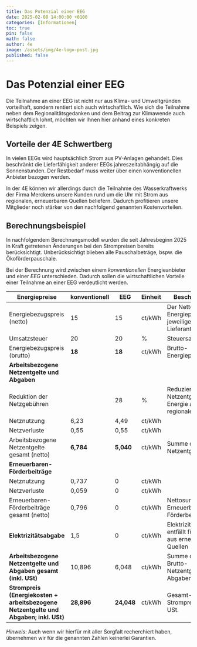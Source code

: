 ```yaml
---
title: Das Potenzial einer EEG
date: 2025-02-08 14:00:00 +0100
categories: [Informationen]
toc: true
pin: false
math: false
author: 4e
image: /assets/img/4e-logo-post.jpg
published: false
---
```


# Das Potenzial einer EEG

Die Teilnahme an einer EEG ist nicht nur aus Klima- und Umweltgründen vorteilhaft, sondern rentiert sich auch wirtschaftlich.
Wie sich die Teilnahme neben dem Regionalitätsgedanken und dem Beitrag zur Klimawende auch wirtschaftlich lohnt, möchten wir
Ihnen hier anhand eines konkreten Beispiels zeigen.

## Vorteile der 4E Schwertberg

In vielen EEGs wird hauptsächlich Strom aus PV-Anlagen gehandelt. Dies beschränkt die Lieferfähigkeit
anderer EEGs jahreszeitabhängig auf die Sonnenstunden. Der Restbedarf muss weiter über einen
konventionellen Anbieter bezogen werden.

In der 4E können wir allerdings durch die Teilnahme des Wasserkraftwerks der Firma Merckens unsere Kunden
rund um die Uhr mit Strom aus regionalen, erneuerbaren Quellen beliefern. Dadurch profitieren unsere
Mitglieder noch stärker von den nachfolgend genannten Kostenvorteilen.

## Berechnungsbeispiel

In nachfolgendem Berechnungsmodell wurden die seit Jahresbeginn 2025 in Kraft getretenen Änderungen bei den Strompreisen bereits
berücksichtigt. Unberücksichtigt blieben alle Pauschalbeträge, bspw. die Ökoförderpauschale.

Bei der Berechnung wird zwischen einem _konventionellen_ Energieanbieter und einer _EEG_ unterschieden. Dadurch sollen die
wirtschaftlichen Vorteile einer Teilnahme an einer EEG verdeutlicht werden. 

| Energiepreise | konventionell | EEG | Einheit | Beschreibung |
| --- | --- | --- | --- | --- |
|Energiebezugspreis (netto) | 15 | 15 |ct/kWh |Der Netto-Energiepreis des jeweiligen Lieferanten |
|Umsatzsteuer | 20 | 20 |% |Steuersatz |
|Energiebezugspreis (brutto) | **18** | **18** |ct/kWh |Brutto-Energiepreis  |
| **Arbeitsbezogene Netzentgelte und Abgaben** ||
|Reduktion der Netzgebühren |  | 28 |% |Reduziertes Netzentgelt für Energie aus einer regionalen EEG  |
|Netznutzung | 6,23 | 4,49 |ct/kWh ||
|Netzverluste | 0,55 | 0,55 |ct/kWh ||
|Arbeitsbezogene Netzentgelte gesamt (netto) | **6,784** | **5,040** |ct/kWh|Summe der Netto-Netzentgelte |
| **Erneuerbaren-Förderbeiträge** |  |
|Netznutzung | 0,737 | 0 |ct/kWh ||
|Netzverluste | 0,059 | 0 |ct/kWh ||
|Erneuerbaren-Förderbeiträge gesamt (netto) | 0,796 | 0 |ct/kWh |Nettosumme der Erneuerbaren Förderbeiträge |
| **Elektrizitätsabgabe** | 1,5 | 0 |ct/kWh |Elektrizitätsabgabe entfällt für Strom aus erneuerbaren Quellen |
| **Arbeitsbezogene Netzentgelte und Abgaben gesamt (inkl. USt)** | 10,896 | 6,048 |ct/kWh | Summe der Brutto-Netzentgelte und Abgaben |
| **Strompreis (Energiekosten + arbeitsbezogene Netzentgelte und Abgaben; inkl. USt)** | **28,896** | **24,048** |ct/kWh |Gesamt-Strompreis inkl. USt. |


_Hinweis_: Auch wenn wir hierfür mit aller Sorgfalt recherchiert haben, übernehmen wir für die genannten Zahlen keinerlei Garantien.
